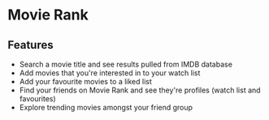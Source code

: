# Movie Rank

## Features
- Search a movie title and see results pulled from IMDB database
- Add movies that you're interested in to your watch list
- Add your favourite movies to a liked list
- Find your friends on Movie Rank and see they're profiles (watch list and favourites)
- Explore trending movies amongst your friend group

